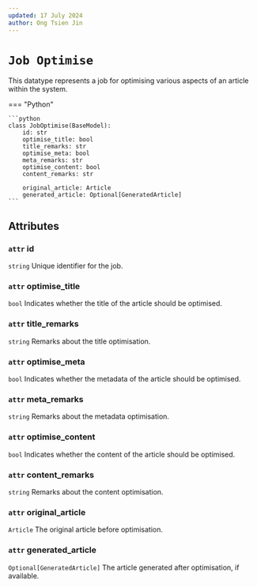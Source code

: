 ```yaml
---
updated: 17 July 2024
author: Ong Tsien Jin
---
```


# `Job Optimise`

This datatype represents a job for optimising various aspects of an article within the system.

=== "Python"

    ```python
    class JobOptimise(BaseModel):
        id: str
        optimise_title: bool
        title_remarks: str
        optimise_meta: bool
        meta_remarks: str
        optimise_content: bool
        content_remarks: str

        original_article: Article
        generated_article: Optional[GeneratedArticle]
    ```
    

## Attributes

### `attr` id
`string` Unique identifier for the job. 

### `attr` optimise_title
`bool` Indicates whether the title of the article should be optimised.

### `attr` title_remarks
`string` Remarks about the title optimisation.

### `attr` optimise_meta
`bool` Indicates whether the metadata of the article should be optimised.

### `attr` meta_remarks
`string` Remarks about the metadata optimisation.

### `attr` optimise_content
`bool` Indicates whether the content of the article should be optimised.

### `attr` content_remarks
`string` Remarks about the content optimisation.

### `attr` original_article
`Article` The original article before optimisation.

### `attr` generated_article
`Optional[GeneratedArticle]` The article generated after optimisation, if available.
